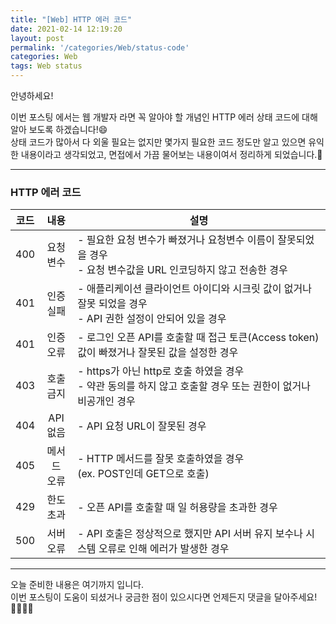 ```yaml
---
title: "[Web] HTTP 에러 코드"
date: 2021-02-14 12:19:20
layout: post
permalink: '/categories/Web/status-code'
categories: Web
tags: Web status
---
```


안녕하세요!

이번 포스팅 에서는 웹 개발자 라면 꼭 알아야 할 개념인 HTTP 에러 상태 코드에 대해 알아 보도록 하겠습니다!😄  
상태 코드가 많아서 다 외울 필요는 없지만 몇가지 필요한 코드 정도만 알고 있으면 유익한 내용이라고 생각되었고, 면접에서 가끔 물어보는 내용이여서 정리하게 되었습니다.📙  

-----

### HTTP 에러 코드

|  코드 |    내용         |                                      설명                                                   |
|------|:--------------:|-------------------------------------------------------------------------------------------|
|  400 |  요청 <br> 변수  | - 필요한 요청 변수가 빠졌거나 요청변수 이름이 잘못되었을 경우 <br> - 요청 변수값을 URL 인코딩하지 않고 전송한 경우   | 
|  401 |  인증 <br> 실패  | - 애플리케이션 클라이언트 아이디와 시크릿 값이 없거나 잘못 되었을 경우 <br> - API 권한 설정이 안되어 있을 경우      |
|  401 |  인증 <br> 오류  | - 로그인 오픈 API를 호출할 때 접근 토큰(Access token)값이 빠졌거나 잘못된 값을 설정한 경우                   |
|  403 |  호출 <br> 금지  | - https가 아닌 http로 호출 하였을 경우 <br> - 약관 동의를 하지 않고 호출할 경우 또는 권한이 없거나 비공개인 경우  |
|  404 |  API <br> 없음  | - API 요청 URL이 잘못된 경우                                                                   |
|  405 |  메서드 <br> 오류 | - HTTP 메서드를 잘못 호출하였을 경우 <br> (ex. POST인데 GET으로 호출)                                 |
|  429 |  한도 <br> 초과  | - 오픈 API를 호출할 때 일 허용량을 초과한 경우                                                       |
|  500 |  서버 <br> 오류  | - API 호출은 정상적으로 했지만 API 서버 유지 보수나 시스템 오류로 인해 에러가 발생한 경우                      |


-----

오늘 준비한 내용은 여기까지 입니다.  
이번 포스팅이 도움이 되셨거나 궁금한 점이 있으시다면 언제든지 댓글을 달아주세요!🙋🏻‍♀️✨    
 